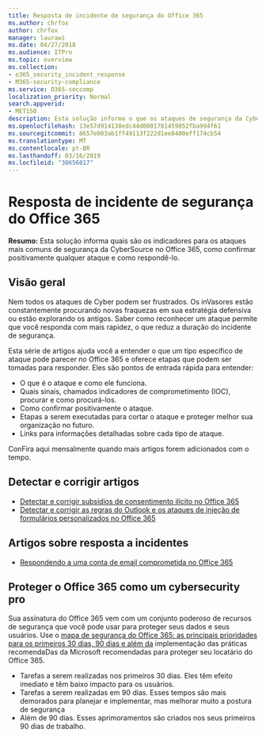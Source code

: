 ```yaml
---
title: Resposta de incidente de segurança do Office 365
ms.author: chrfox
author: chrfox
manager: laurawi
ms.date: 04/27/2018
ms.audience: ITPro
ms.topic: overview
ms.collection:
- o365_security_incident_response
- M365-security-compliance
ms.service: O365-seccomp
localization_priority: Normal
search.appverid:
- MET150
description: Esta solução informa o que os ataques de segurança da Cyber mais comuns podem parecer no Office 365 e como respondê-los
ms.openlocfilehash: 13e57d914138edc44d0001781459852fba994f61
ms.sourcegitcommit: 8657e003ab1ff49113f222d1ee8400eff174cb54
ms.translationtype: MT
ms.contentlocale: pt-BR
ms.lasthandoff: 03/16/2019
ms.locfileid: "30656017"
---
```

# <a name="office-365-security-incident-response"></a>Resposta de incidente de segurança do Office 365

 **Resumo:** Esta solução informa quais são os indicadores para os ataques mais comuns de segurança da CyberSource no Office 365, como confirmar positivamente qualquer ataque e como respondê-lo.
  
## <a name="overview"></a>Visão geral
Nem todos os ataques de Cyber podem ser frustrados. Os inVasores estão constantemente procurando novas fraquezas em sua estratégia defensiva ou estão explorando os antigos. Saber como reconhecer um ataque permite que você responda com mais rapidez, o que reduz a duração do incidente de segurança.

Esta série de artigos ajuda você a entender o que um tipo específico de ataque pode parecer no Office 365 e oferece etapas que podem ser tomadas para responder. Eles são pontos de entrada rápida para entender:
 
- O que é o ataque e como ele funciona.
- Quais sinais, chamados indicadores de comprometimento (IOC), procurar e como procurá-los.
- Como confirmar positivamente o ataque.
- Etapas a serem executadas para cortar o ataque e proteger melhor sua organização no futuro.
- Links para informações detalhadas sobre cada tipo de ataque.

ConFira aqui mensalmente quando mais artigos forem adicionados com o tempo.

## <a name="detect-and-remediate-articles"></a>Detectar e corrigir artigos

- [Detectar e corrigir subsídios de consentimento ilícito no Office 365](detect-and-remediate-illicit-consent-grants.md)
- [Detectar e corrigir as regras do Outlook e os ataques de injeção de formulários personalizados no Office 365](detect-and-remediate-outlook-rules-forms-attack.md)
 
## <a name="incident-response-articles"></a>Artigos sobre resposta a incidentes

- [Respondendo a uma conta de email comprometida no Office 365](responding-to-a-compromised-email-account.md)

## <a name="secure-office-365-like-a-cybersecurity-pro"></a>Proteger o Office 365 como um cybersecurity pro
Sua assinatura do Office 365 vem com um conjunto poderoso de recursos de segurança que você pode usar para proteger seus dados e seus usuários.  Use o [mapa de segurança do Office 365: as principais prioridades para os primeiros 30 dias, 90 dias e além da](https://support.office.com/article/Office-365-security-roadmap-Top-priorities-for-the-first-30-days-90-days-and-beyond-28c86a1c-e4dd-4aad-a2a6-c768a21cb352) implementação das práticas recomendaDas da Microsoft recomendadas para proteger seu locatário do Office 365.
- Tarefas a serem realizadas nos primeiros 30 dias.  Eles têm efeito imediato e têm baixo impacto para os usuários.
- Tarefas a serem realizadas em 90 dias. Esses tempos são mais demorados para planejar e implementar, mas melhorar muito a postura de segurança
- Além de 90 dias. Esses aprimoramentos são criados nos seus primeiros 90 dias de trabalho.






